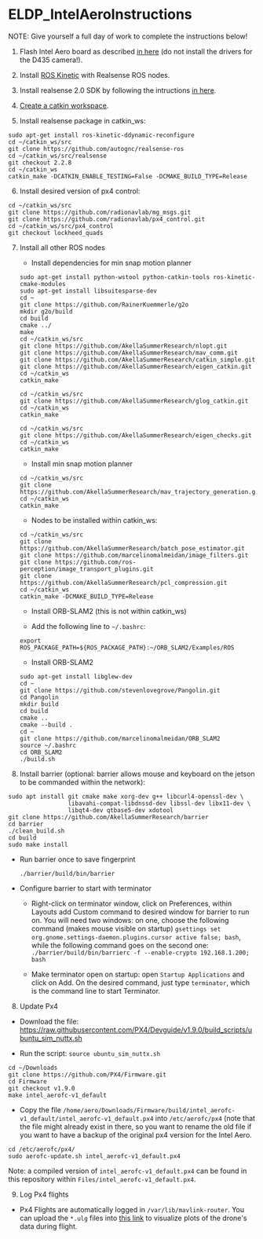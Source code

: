 # ELDP_IntelAeroInstructions

NOTE: Give yourself a full day of work to complete the instructions below!

1) Flash Intel Aero board as described [in here](https://github.com/intel-aero/meta-intel-aero/wiki/90-(References)-OS-user-Installation) (do not install the drivers for the D435 camera!).

2) Install [ROS Kinetic](https://github.com/intel-aero/meta-intel-aero/wiki/05-Autonomous-drone-programming-with-ROS) with Realsense ROS nodes.

3) Install realsense 2.0 SDK by following the intructions [in here](https://github.com/IntelRealSense/librealsense/blob/master/doc/installation.md).

4) [Create a catkin workspace](http://wiki.ros.org/catkin/Tutorials/create_a_workspace).

5) Install realsense package in catkin_ws:

```
sudo apt-get install ros-kinetic-ddynamic-reconfigure
cd ~/catkin_ws/src
git clone https://github.com/autognc/realsense-ros
cd ~/catkin_ws/src/realsense
git checkout 2.2.8
cd ~/catkin_ws
catkin_make -DCATKIN_ENABLE_TESTING=False -DCMAKE_BUILD_TYPE=Release
```

6) Install desired version of px4 control:

```
cd ~/catkin_ws/src
git clone https://github.com/radionavlab/mg_msgs.git
git clone https://github.com/radionavlab/px4_control.git
cd ~/catkin_ws/src/px4_control
git checkout lockheed_quads
```

7) Install all other ROS nodes

	- Install dependencies for min snap motion planner
	```
	sudo apt-get install python-wstool python-catkin-tools ros-kinetic-cmake-modules
	sudo apt-get install libsuitesparse-dev
	cd ~
	git clone https://github.com/RainerKuemmerle/g2o
	mkdir g2o/build
	cd build
	cmake ../
	make
	cd ~/catkin_ws/src
	git clone https://github.com/AkellaSummerResearch/nlopt.git 
	git clone https://github.com/AkellaSummerResearch/mav_comm.git
	git clone https://github.com/AkellaSummerResearch/catkin_simple.git
	git clone https://github.com/AkellaSummerResearch/eigen_catkin.git
	cd ~/catkin_ws
	catkin_make

	cd ~/catkin_ws/src
	git clone https://github.com/AkellaSummerResearch/glog_catkin.git
	cd ~/catkin_ws
	catkin_make

	cd ~/catkin_ws/src
	git clone https://github.com/AkellaSummerResearch/eigen_checks.git
	cd ~/catkin_ws
	catkin_make
	```

	- Install min snap motion planner

	```
	cd ~/catkin_ws/src
	git clone https://github.com/AkellaSummerResearch/mav_trajectory_generation.git
	cd ~/catkin_ws
	catkin_make
	```

	- Nodes to be installed within catkin_ws:

	```
	cd ~/catkin_ws/src
	git clone https://github.com/AkellaSummerResearch/batch_pose_estimator.git
	git clone https://github.com/marcelinomalmeidan/image_filters.git
	git clone https://github.com/ros-perception/image_transport_plugins.git
	git clone https://github.com/AkellaSummerResearch/pcl_compression.git
	cd ~/catkin_ws
	catkin_make -DCMAKE_BUILD_TYPE=Release
	```

	- Install ORB-SLAM2 (this is not within catkin_ws)

	- Add the following line to ```~/.bashrc```:

	```
	export ROS_PACKAGE_PATH=${ROS_PACKAGE_PATH}:~/ORB_SLAM2/Examples/ROS
	```	

	- Install ORB-SLAM2

	```
	sudo apt-get install libglew-dev
	cd ~
	git clone https://github.com/stevenlovegrove/Pangolin.git
	cd Pangolin
	mkdir build
	cd build
	cmake ..
	cmake --build .
	cd ~
	git clone https://github.com/marcelinomalmeidan/ORB_SLAM2
	source ~/.bashrc
	cd ORB_SLAM2
	./build.sh
	```


8) Install barrier (optional: barrier allows mouse and keyboard on the jetson to be commanded within the network):

```
sudo apt install git cmake make xorg-dev g++ libcurl4-openssl-dev \
                 libavahi-compat-libdnssd-dev libssl-dev libx11-dev \
                 libqt4-dev qtbase5-dev xdotool
git clone https://github.com/AkellaSummerResearch/barrier
cd barrier
./clean_build.sh
cd build
sudo make install
```

- Run barrier once to save fingerprint

	```
	./barrier/build/bin/barrier
	```

- Configure barrier to start with terminator
	- Right-click on terminator window, click on Preferences, within Layouts add Custom command to desired window for barrier to run on. You will need two windows: on one, choose the following command (makes mouse visible on startup) ```gsettings set org.gnome.settings-daemon.plugins.cursor active false; bash```, while the following command goes on the second one: ```./barrier/build/bin/barrierc -f --enable-crypto 192.168.1.200; bash```

	- Make terminator open on startup: open ```Startup Applications``` and click on Add. On the desired command, just type ```terminator```, which is the command line to start Terminator.


8) Update Px4

- Download the file: https://raw.githubusercontent.com/PX4/Devguide/v1.9.0/build_scripts/ubuntu_sim_nuttx.sh

- Run the script: `source ubuntu_sim_nuttx.sh`

```
cd ~/Downloads
git clone https://github.com/PX4/Firmware.git
cd Firmware
git checkout v1.9.0
make intel_aerofc-v1_default
```

- Copy the file `/home/aero/Downloads/Firmware/build/intel_aerofc-v1_default/intel_aerofc-v1_default.px4` into `/etc/aerofc/px4` (note that the file might already exist in there, so you want to rename the old file if you want to have a backup of the original px4 version for the Intel Aero.

```
cd /etc/aerofc/px4/
sudo aerofc-update.sh intel_aerofc-v1_default.px4
```

Note: a compiled version of `intel_aerofc-v1_default.px4` can be found in this repository within `Files/intel_aerofc-v1_default.px4`.

9) Log Px4 flights

- Px4 Flights are automatically logged in `/var/lib/mavlink-router`. You can upload the `*.ulg` files into [this link](https://logs.px4.io/) to visualize plots of the drone's data during flight.
